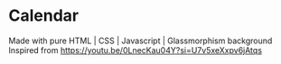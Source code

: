 # Calendar
Made with pure HTML | CSS | Javascript | Glassmorphism background 
Inspired from https://youtu.be/0LnecKau04Y?si=U7v5xeXxpv6jAtqs

